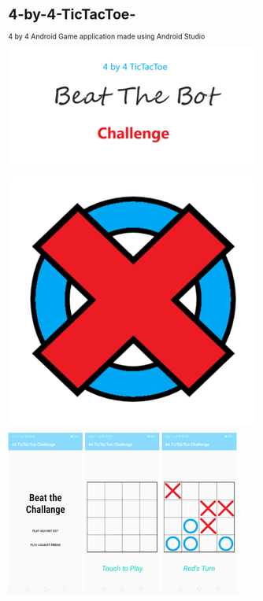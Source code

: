 # 4-by-4-TicTacToe-
4 by 4 Android Game application made using Android Studio
<p align = "center"><img src="/Banner.png"></p>
<p align = "center"><img src="/icon1.png"></p>
<img src="/Screenshot 1.png" style="float: left; width: 30%; margin-right: 1%; margin-bottom: 0.5em;">
<img src="/Screenshot 2.png" style="float: left; width: 30%; margin-right: 1%; margin-bottom: 0.5em;">
<img src="/Screenshot 3.png" style="float: left; width: 30%; margin-right: 1%; margin-bottom: 0.5em;">
<p style="clear: both;">
